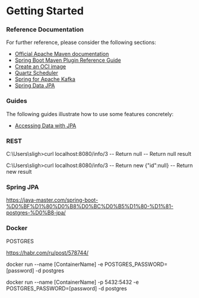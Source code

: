 # Getting Started

### Reference Documentation

For further reference, please consider the following sections:

* [Official Apache Maven documentation](https://maven.apache.org/guides/index.html)
* [Spring Boot Maven Plugin Reference Guide](https://docs.spring.io/spring-boot/docs/2.7.1/maven-plugin/reference/html/)
* [Create an OCI image](https://docs.spring.io/spring-boot/docs/2.7.1/maven-plugin/reference/html/#build-image)
* [Quartz Scheduler](https://docs.spring.io/spring-boot/docs/2.7.1/reference/htmlsingle/#io.quartz)
* [Spring for Apache Kafka](https://docs.spring.io/spring-boot/docs/2.7.1/reference/htmlsingle/#messaging.kafka)
* [Spring Data JPA](https://docs.spring.io/spring-boot/docs/2.7.1/reference/htmlsingle/#data.sql.jpa-and-spring-data)

### Guides

The following guides illustrate how to use some features concretely:

* [Accessing Data with JPA](https://spring.io/guides/gs/accessing-data-jpa/)

### REST

C:\Users\sligh>curl localhost:8080/info/3 -- Return null
                                          -- Return null result

C:\Users\sligh>curl localhost:8080/info/3 -- Return new
{"id":null}                               -- Return new result

### Spring JPA
https://java-master.com/spring-boot-%D0%BF%D1%80%D0%B8%D0%BC%D0%B5%D1%80-%D1%81-postgres-%D0%B8-jpa/

### Docker

POSTGRES

https://habr.com/ru/post/578744/

docker run --name [ContainerName] -e POSTGRES_PASSWORD=[password] -d postgres

docker run --name [ContainerName] -p 5432:5432 -e POSTGRES_PASSWORD=[password] -d postgres